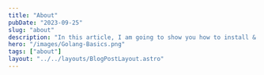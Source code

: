 ```yaml
---
title: "About"
pubDate: "2023-09-25"
slug: "about"
description: "In this article, I am going to show you how to install & setup Go (Golang) on Mac and also setup/configure VS Code for writing Go (Golang) code."
hero: "/images/Golang-Basics.png"
tags: ["about"]
layout: "../../layouts/BlogPostLayout.astro"
---
```

